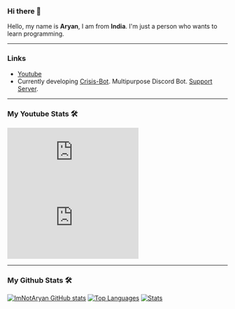 ### Hi there 👋

Hello, my name is **Aryan**, I am from **India**. I'm just a person who wants to learn programming.

<hr> 

### Links
- [Youtube](https://www.youtube.com/channel/UCudfJzh0kz85UwRmq-izU-w)
- Currently developing [Crisis-Bot](https://top.gg/bot/873810253693714482). Multipurpose Discord Bot. [Support Server](https://discord.com/invite/zMjYPEBAMk).

<hr>

### My Youtube Stats 🛠
[![Subscribe My YT](https://github-readme-youtube-stats.herokuapp.com/subscribers/index.php?id=UCudfJzh0kz85UwRmq-izU-w&key=AIzaSyCwkMvIEdtNea57Y0iCoj0w3vZIdmywsHc&label=Subscribers&style=for-the-badge&color=red&labelColor=ce4630)](https://www.youtube.com/channel/UCudfJzh0kz85UwRmq-izU-w?sub_confirmation=1)
[![My YT Views Count](https://github-readme-youtube-stats.herokuapp.com/views/index.php?id=UCudfJzh0kz85UwRmq-izU-w&key=AIzaSyCwkMvIEdtNea57Y0iCoj0w3vZIdmywsHc&label=View+Count&style=for-the-badge&color=blue&labelColor=0b689d)](https://www.youtube.com/channel/UCudfJzh0kz85UwRmq-izU-w?sub_confirmation=1)

<hr>

### My Github Stats 🛠
[![ImNotAryan GitHub stats](https://github-readme-stats.vercel.app/api?username=ImNotAryan&show_icons=true&theme=algolia)](https://github.com/ImNotAryan)
[![Top Languages](https://github-readme-stats.vercel.app/api/top-langs/?username=ImNotAryan&layout=compact&theme=algolia)](https://github.com/ImNotAryan)
[![Stats](https://github-profile-summary-cards.vercel.app/api/cards/profile-details?username=ImNotAryan&theme=monokai)](https://github.com/ImNotAryan)
